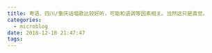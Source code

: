 ```yaml
---
title: 粤语、四川/重庆话唱歌比较好听，可能和语调等因素相关。当然这只是直觉。
categories:
  - microblog
date: 2018-12-10 21:47:47
tags:
---
```

